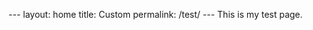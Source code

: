 ---						layout: home						title: Custom						permalink: /test/					---											This is my test page.